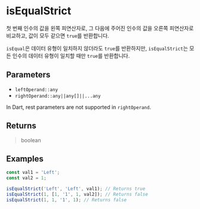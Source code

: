 # isEqualStrict <Lang dart js />

첫 번째 인수의 값을 왼쪽 피연산자로, 그 다음에 주어진 인수의 값을 오른쪽 피연산자로 비교하고, 값이 모두 같으면 `true`를 반환합니다.

`isEqual`은 데이터 유형이 일치하지 않더라도 `true`를 반환하지만, `isEqualStrict`는 모든 인수의 데이터 유형이 일치할 때만 `true`를 반환합니다.

## Parameters

- `leftOperand::any`
- `rightOperand::any||any[]||...any`

In Dart, rest parameters are not supported in `rightOperand`.

## Returns

> boolean

## Examples

```javascript
const val1 = 'Left';
const val2 = 1;

isEqualStrict('Left', 'Left', val1); // Returns true
isEqualStrict(1, [1, '1', 1, val2]); // Returns false
isEqualStrict(1, 1, '1', 1); // Returns false
```
